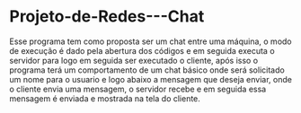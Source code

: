# Projeto-de-Redes---Chat

Esse programa tem como proposta ser um chat entre uma máquina, o modo de execução é dado pela abertura dos códigos e em seguida executa o servidor para logo em seguida ser executado o cliente, após isso o programa terá um comportamento de um chat básico onde será solicitado um nome para o usuario e logo abaixo a mensagem que deseja enviar, onde o cliente envia uma mensagem, o servidor recebe e em seguida essa mensagem é enviada e mostrada na tela do cliente.

